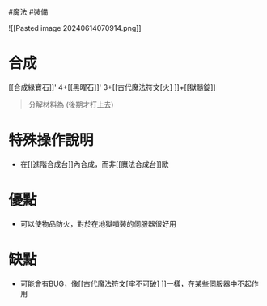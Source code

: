 #魔法 #裝備 

![[Pasted image 20240614070914.png]]
# 合成
[[合成綠寶石]]' 4+[[黑曜石]]' 3+[[古代魔法符文[火] ]]+[[獄髓錠]]
> 分解材料為
	(後期才打上去)
# 特殊操作說明
- 在[[進階合成台]]內合成，而非[[魔法合成台]]歐
# 優點
- 可以使物品防火，對於在地獄噴裝的伺服器很好用
# 缺點
- 可能會有BUG，像[[古代魔法符文[牢不可破] ]]一樣，在某些伺服器中不起作用